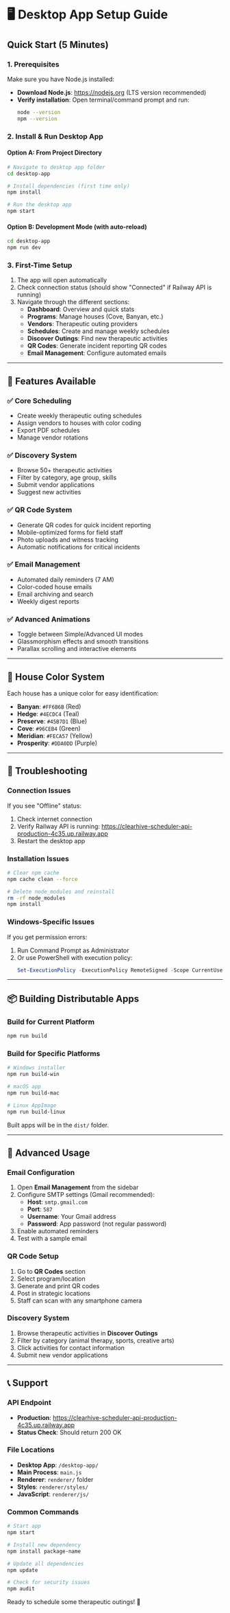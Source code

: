 # 🖥️ Desktop App Setup Guide

## Quick Start (5 Minutes)

### 1. Prerequisites
Make sure you have Node.js installed:
- **Download Node.js**: https://nodejs.org (LTS version recommended)
- **Verify installation**: Open terminal/command prompt and run:
  ```bash
  node --version
  npm --version
  ```

### 2. Install & Run Desktop App

#### Option A: From Project Directory
```bash
# Navigate to desktop app folder
cd desktop-app

# Install dependencies (first time only)
npm install

# Run the desktop app
npm start
```

#### Option B: Development Mode (with auto-reload)
```bash
cd desktop-app
npm run dev
```

### 3. First-Time Setup
1. The app will open automatically
2. Check connection status (should show "Connected" if Railway API is running)
3. Navigate through the different sections:
   - **Dashboard**: Overview and quick stats
   - **Programs**: Manage houses (Cove, Banyan, etc.)
   - **Vendors**: Therapeutic outing providers
   - **Schedules**: Create and manage weekly schedules
   - **Discover Outings**: Find new therapeutic activities
   - **QR Codes**: Generate incident reporting QR codes
   - **Email Management**: Configure automated emails

---

## 📱 Features Available

### ✅ Core Scheduling
- Create weekly therapeutic outing schedules
- Assign vendors to houses with color coding
- Export PDF schedules
- Manage vendor rotations

### ✅ Discovery System
- Browse 50+ therapeutic activities
- Filter by category, age group, skills
- Submit vendor applications
- Suggest new activities

### ✅ QR Code System
- Generate QR codes for quick incident reporting
- Mobile-optimized forms for field staff
- Photo uploads and witness tracking
- Automatic notifications for critical incidents

### ✅ Email Management
- Automated daily reminders (7 AM)
- Color-coded house emails
- Email archiving and search
- Weekly digest reports

### ✅ Advanced Animations
- Toggle between Simple/Advanced UI modes
- Glassmorphism effects and smooth transitions
- Parallax scrolling and interactive elements

---

## 🎨 House Color System

Each house has a unique color for easy identification:
- **Banyan**: `#FF6B6B` (Red)
- **Hedge**: `#4ECDC4` (Teal)
- **Preserve**: `#45B7D1` (Blue)
- **Cove**: `#96CEB4` (Green)
- **Meridian**: `#FECA57` (Yellow)
- **Prosperity**: `#DDA0DD` (Purple)

---

## 🔧 Troubleshooting

### Connection Issues
If you see "Offline" status:
1. Check internet connection
2. Verify Railway API is running: https://clearhive-scheduler-api-production-4c35.up.railway.app
3. Restart the desktop app

### Installation Issues
```bash
# Clear npm cache
npm cache clean --force

# Delete node_modules and reinstall
rm -rf node_modules
npm install
```

### Windows-Specific Issues
If you get permission errors:
1. Run Command Prompt as Administrator
2. Or use PowerShell with execution policy:
   ```powershell
   Set-ExecutionPolicy -ExecutionPolicy RemoteSigned -Scope CurrentUser
   ```

---

## 📦 Building Distributable Apps

### Build for Current Platform
```bash
npm run build
```

### Build for Specific Platforms
```bash
# Windows installer
npm run build-win

# macOS app
npm run build-mac

# Linux AppImage
npm run build-linux
```

Built apps will be in the `dist/` folder.

---

## 🚀 Advanced Usage

### Email Configuration
1. Open **Email Management** from the sidebar
2. Configure SMTP settings (Gmail recommended):
   - **Host**: `smtp.gmail.com`
   - **Port**: `587`
   - **Username**: Your Gmail address
   - **Password**: App password (not regular password)
3. Enable automated reminders
4. Test with a sample email

### QR Code Setup
1. Go to **QR Codes** section
2. Select program/location
3. Generate and print QR codes
4. Post in strategic locations
5. Staff can scan with any smartphone camera

### Discovery System
1. Browse therapeutic activities in **Discover Outings**
2. Filter by category (animal therapy, sports, creative arts)
3. Click activities for contact information
4. Submit new vendor applications

---

## 📞 Support

### API Endpoint
- **Production**: https://clearhive-scheduler-api-production-4c35.up.railway.app
- **Status Check**: Should return 200 OK

### File Locations
- **Desktop App**: `/desktop-app/`
- **Main Process**: `main.js`
- **Renderer**: `renderer/` folder
- **Styles**: `renderer/styles/`
- **JavaScript**: `renderer/js/`

### Common Commands
```bash
# Start app
npm start

# Install new dependency
npm install package-name

# Update all dependencies
npm update

# Check for security issues
npm audit
```

Ready to schedule some therapeutic outings! 🎯
